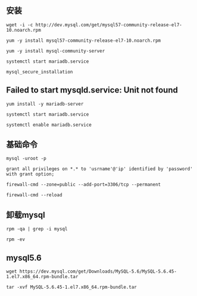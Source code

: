 ## 安装

```shell
wget -i -c http://dev.mysql.com/get/mysql57-community-release-el7-10.noarch.rpm

yum -y install mysql57-community-release-el7-10.noarch.rpm
 
yum -y install mysql-community-server 

systemctl start mariadb.service

mysql_secure_installation

```

## Failed to start mysqld.service: Unit not found

```shell
yum install -y mariadb-server

systemctl start mariadb.service

systemctl enable mariadb.service
```

## 基础命令

```shell
mysql -uroot -p

grant all privileges on *.* to 'usrname'@'ip' identified by 'password' with grant option;

firewall-cmd --zone=public --add-port=3306/tcp --permanent

firewall-cmd --reload
```

## 卸载mysql

```shell
rpm -qa | grep -i mysql

rpm -ev
```

## mysql5.6

```shell
wget https://dev.mysql.com/get/Downloads/MySQL-5.6/MySQL-5.6.45-1.el7.x86_64.rpm-bundle.tar

tar -xvf MySQL-5.6.45-1.el7.x86_64.rpm-bundle.tar
```

